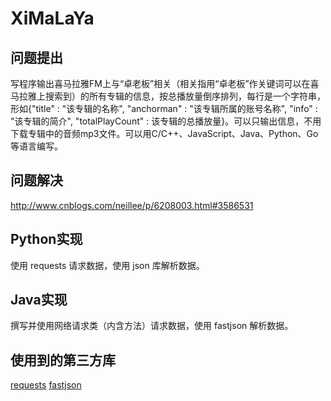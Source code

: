 # XiMaLaYa
## 问题提出 
写程序输出喜马拉雅FM上与“卓老板”相关（相关指用“卓老板”作关键词可以在喜马拉雅上搜索到）的所有专辑的信息，按总播放量倒序排列，每行是一个字符串，形如{"title" : "该专辑的名称", "anchorman" : "该专辑所属的账号名称", "info" : "该专辑的简介", "totalPlayCount" : 该专辑的总播放量}。可以只输出信息，不用下载专辑中的音频mp3文件。可以用C/C++、JavaScript、Java、Python、Go等语言编写。
## 问题解决 
http://www.cnblogs.com/neillee/p/6208003.html#3586531 
## Python实现 
使用 requests 请求数据，使用 json 库解析数据。
## Java实现 
撰写并使用网络请求类（内含方法）请求数据，使用 fastjson 解析数据。
## 使用到的第三方库
[requests](http://www.python-requests.org/en/master/)
[fastjson](https://github.com/alibaba/fastjson)
